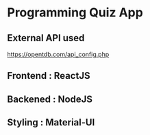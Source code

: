 # Programming Quiz App

## External API used

https://opentdb.com/api_config.php

## Frontend : ReactJS

## Backened : NodeJS

## Styling : Material-UI
